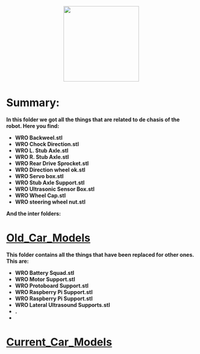 <p align="center">
  <img width="200" height="200" src="https://github.com/Ploirad/WRO-2024-ArduMASTERS/assets/148375115/122c7233-1e41-4727-894d-9d810f12458b">
</p>


<b>
<h1>Summary:
  </h1><b/>

In this folder we got all the things that are related to de chasis of the robot.
Here you find:
- WRO Backweel.stl
- WRO Chock Direction.stl
- WRO L. Stub Axle.stl
- WRO R. Stub Axle.stl
- WRO Rear Drive Sprocket.stl
- WRO Direction wheel ok.stl
- WRO Servo box.stl
- WRO Stub Axle Support.stl
- WRO Ultrasonic Sensor Box.stl
- WRO Wheel Cap.stl
- WRO steering wheel nut.stl

And the inter folders:
# [Old_Car_Models](https://github.com/Ploirad/WRO-2024-ArduMASTERS/tree/main/models/Old_Car_Models)
  This folder contains all the things that have been replaced for other ones. This are:
  - WRO Battery Squad.stl
  - WRO Motor Support.stl
  - WRO Protoboard Support.stl
  - WRO Raspberry Pi Support.stl
  - WRO Raspberry Pi Support.stl
  - WRO Lateral Ultrasound Supports.stl
  - .
  - 
# [Current_Car_Models](https://github.com/Ploirad/WRO-2024-ArduMASTERS/tree/main/models/Current_Car_Models)
